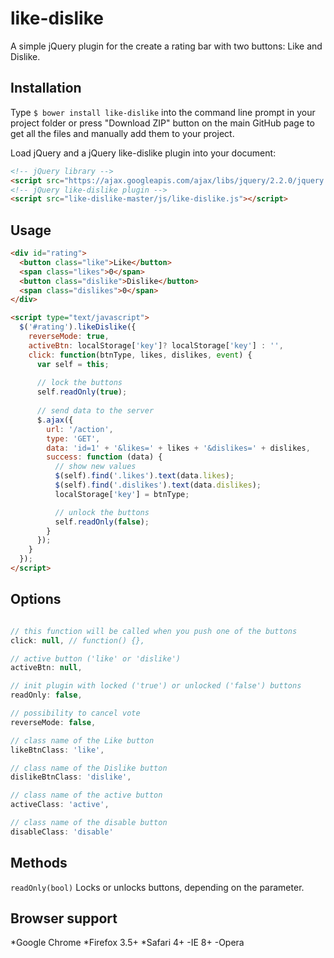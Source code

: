 # like-dislike
A simple jQuery plugin for the create a rating bar with two buttons: Like and Dislike.

## Installation

Type `$ bower install like-dislike` into the command line prompt in your project folder or press "Download ZIP" button on the main GitHub page to get all the files and manually add them to your project.

Load jQuery and a jQuery like-dislike plugin into your document:

```html
<!-- jQuery library -->
<script src="https://ajax.googleapis.com/ajax/libs/jquery/2.2.0/jquery.min.js"></script>
<!-- jQuery like-dislike plugin -->
<script src="like-dislike-master/js/like-dislike.js"></script>
```

## Usage

```html
<div id="rating">
  <button class="like">Like</button>
  <span class="likes">0</span>
  <button class="dislike">Dislike</button>
  <span class="dislikes">0</span>
</div>

<script type="text/javascript">
  $('#rating').likeDislike({
    reverseMode: true,
    activeBtn: localStorage['key']? localStorage['key'] : '',
    click: function(btnType, likes, dislikes, event) {
      var self = this;
      
      // lock the buttons
      self.readOnly(true);
      
      // send data to the server
      $.ajax({
        url: '/action',
        type: 'GET',
        data: 'id=1' + '&likes=' + likes + '&dislikes=' + dislikes,
        success: function (data) {
          // show new values
          $(self).find('.likes').text(data.likes);
          $(self).find('.dislikes').text(data.dislikes);
          localStorage['key'] = btnType;

          // unlock the buttons
          self.readOnly(false);
        }
      });
    }
  });
</script>
```

## Options

```javascript

// this function will be called when you push one of the buttons
click: null, // function() {},

// active button ('like' or 'dislike')
activeBtn: null, 

// init plugin with locked ('true') or unlocked ('false') buttons
readOnly: false,

// possibility to cancel vote
reverseMode: false,

// class name of the Like button
likeBtnClass: 'like',

// class name of the Dislike button
dislikeBtnClass: 'dislike',

// class name of the active button
activeClass: 'active',

// class name of the disable button
disableClass: 'disable'

```

## Methods

`readOnly(bool)` Locks or unlocks buttons, depending on the parameter.
 

## Browser support

*Google Chrome
*Firefox 3.5+
*Safari 4+
-IE 8+
-Opera
